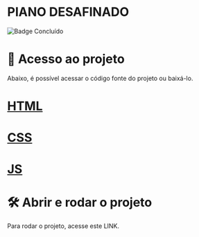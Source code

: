 <h1>PIANO DESAFINADO</h1>

![Badge Concluído](http://img.shields.io/static/v1?label=STATUS&message=CONCLUÍDO&color=GREEN&style=for-the-badge)

# 📁 Acesso ao projeto

Abaixo, é possível acessar o código fonte do projeto ou baixá-lo.


# [HTML](https://github.com/guisacilotto/OutOfTunePiano/blob/main/index.html) 

# [CSS](https://github.com/guisacilotto/OutOfTunePiano/blob/main/style.css) 

# [JS](https://github.com/guisacilotto/OutOfTunePiano/blob/main/script.js)


# 🛠️ Abrir e rodar o projeto

Para rodar o projeto, acesse este LINK.
